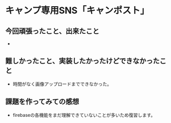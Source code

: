 # キャンプ専用SNS「キャンポスト」

## 今回頑張ったこと、出来たこと
- 

## 難しかったこと、実装したかったけどできなかったこと
- 時間がなく画像アップロードまでできなかった。

## 課題を作ってみての感想
- firebaseの各機能をまだ理解できていないことが多いため復習します。
